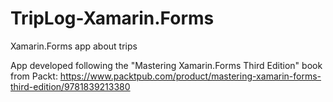 # TripLog-Xamarin.Forms
Xamarin.Forms app about trips

App developed following the "Mastering Xamarin.Forms Third Edition" book from Packt:
https://www.packtpub.com/product/mastering-xamarin-forms-third-edition/9781839213380
